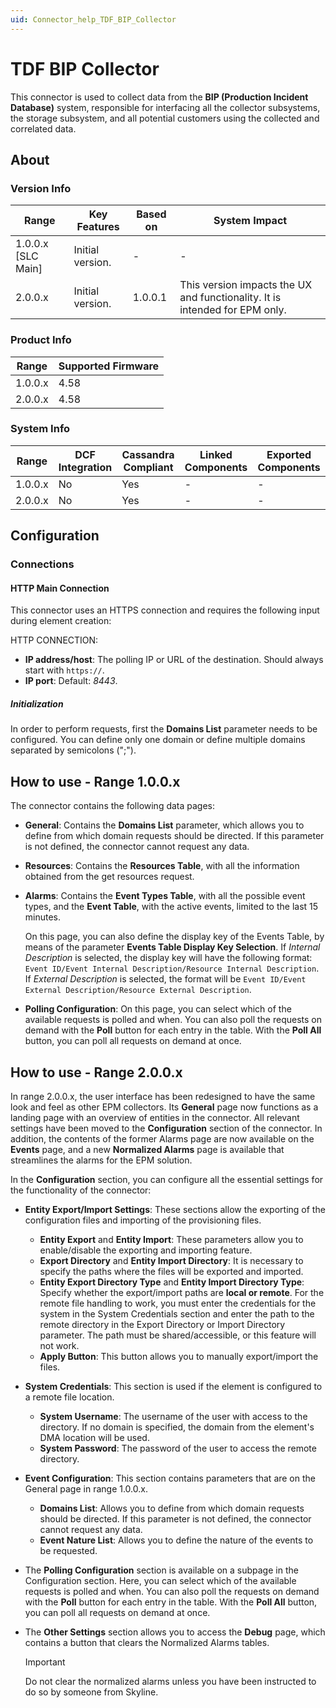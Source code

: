 ```yaml
---
uid: Connector_help_TDF_BIP_Collector
---
```


# TDF BIP Collector

This connector is used to collect data from the **BIP (Production Incident Database)** system, responsible for interfacing all the collector subsystems, the storage subsystem, and all potential customers using the collected and correlated data.

## About

### Version Info

| Range              | Key Features     | Based on | System Impact                                                               |
|--------------------|------------------|----------|-----------------------------------------------------------------------------|
| 1.0.0.x [SLC Main] | Initial version. | -        | -                                                                           |
| 2.0.0.x            | Initial version. | 1.0.0.1  | This version impacts the UX and functionality. It is intended for EPM only. |

### Product Info

| Range   | Supported Firmware |
|---------|--------------------|
| 1.0.0.x | 4.58               |
| 2.0.0.x | 4.58               |

### System Info

| Range   | DCF Integration | Cassandra Compliant | Linked Components | Exported Components |
|---------|-----------------|---------------------|-------------------|---------------------|
| 1.0.0.x | No              | Yes                 | -                 | -                   |
| 2.0.0.x | No              | Yes                 | -                 | -                   |

## Configuration

### Connections

#### HTTP Main Connection

This connector uses an HTTPS connection and requires the following input during element creation:

HTTP CONNECTION:

- **IP address/host**: The polling IP or URL of the destination. Should always start with `https://`.
- **IP port**: Default: *8443*.

##### Initialization

In order to perform requests, first the **Domains List** parameter needs to be configured. You can define only one domain or define multiple domains separated by semicolons (";").

## How to use - Range 1.0.0.x

The connector contains the following data pages:

- **General**: Contains the **Domains List** parameter, which allows you to define from which domain requests should be directed. If this parameter is not defined, the connector cannot request any data.

- **Resources**: Contains the **Resources Table**, with all the information obtained from the get resources request.

- **Alarms**: Contains the **Event Types Table**, with all the possible event types, and the **Event Table**, with the active events, limited to the last 15 minutes.

  On this page, you can also define the display key of the Events Table, by means of the parameter **Events Table Display Key Selection**. If *Internal Description* is selected, the display key will have the following format: `Event ID/Event Internal Description/Resource Internal Description`. If *External Description* is selected, the format will be `Event ID/Event External Description/Resource External Description`.

- **Polling Configuration**: On this page, you can select which of the available requests is polled and when. You can also poll the requests on demand with the **Poll** button for each entry in the table. With the **Poll All** button, you can poll all requests on demand at once.

## How to use - Range 2.0.0.x

In range 2.0.0.x, the user interface has been redesigned to have the same look and feel as other EPM collectors. Its **General** page now functions as a landing page with an overview of entities in the connector. All relevant settings have been moved to the **Configuration** section of the connector. In addition, the contents of the former Alarms page are now available on the **Events** page, and a new **Normalized Alarms** page is available that streamlines the alarms for the EPM solution.

In the **Configuration** section, you can configure all the essential settings for the functionality of the connector:

- **Entity Export/Import Settings**: These sections allow the exporting of the configuration files and importing of the provisioning files.

  - **Entity Export** and **Entity Import**: These parameters allow you to enable/disable the exporting and importing feature.
  - **Export Directory** and **Entity Import Directory**: It is necessary to specify the paths where the files will be exported and imported.
  - **Entity Export Directory Type** and **Entity Import Directory Type**: Specify whether the export/import paths are **local or remote**. For the remote file handling to work, you must enter the credentials for the system in the System Credentials section and enter the path to the remote directory in the Export Directory or Import Directory parameter. The path must be shared/accessible, or this feature will not work.
  - **Apply Button**: This button allows you to manually export/import the files.

- **System Credentials**: This section is used if the element is configured to a remote file location.

  - **System Username**: The username of the user with access to the directory. If no domain is specified, the domain from the element's DMA location will be used.
  - **System Password**: The password of the user to access the remote directory.

- **Event Configuration**: This section contains parameters that are on the General page in range 1.0.0.x.

  - **Domains List**: Allows you to define from which domain requests should be directed. If this parameter is not defined, the connector cannot request any data.
  - **Event Nature List**: Allows you to define the nature of the events to be requested.

- The **Polling Configuration** section is available on a subpage in the Configuration section. Here, you can select which of the available requests is polled and when. You can also poll the requests on demand with the **Poll** button for each entry in the table. With the **Poll All** button, you can poll all requests on demand at once.

- The **Other Settings** section allows you to access the **Debug** page, which contains a button that clears the Normalized Alarms tables.

  > [!IMPORTANT]
  > Do not clear the normalized alarms unless you have been instructed to do so by someone from Skyline.
